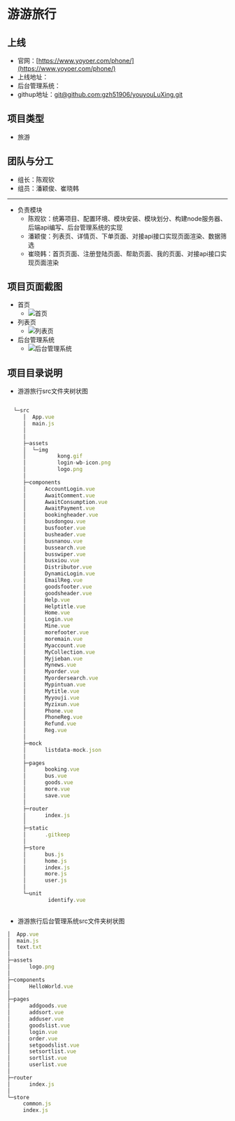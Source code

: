# 游游旅行

## 上线
   * 官网：[https://www.yoyoer.com/phone/](https://www.yoyoer.com/phone/)    
   * 上线地址：
   * 后台管理系统：
   * githup地址：[git@github.com:gzh51906/youyouLuXing.git](git@github.com:gzh51906/youyouLuXing.git)  

## 项目类型
   * 旅游

## 团队与分工
   * 组长：陈观钦
   * 组员：潘颖俊、崔晓韩
   ---
   * 负责模块
       * 陈观钦：统筹项目、配置环境、模块安装、模块划分、构建node服务器、后端api编写、后台管理系统的实现
       * 潘颖俊：列表页、详情页、下单页面、对接api接口实现页面渲染、数据筛选
       * 崔晓韩：首页页面、注册登陆页面、帮助页面、我的页面、对接api接口实现页面渲染

## 项目页面截图
   * 首页
       * ![首页](./home.png)
   * 列表页
       * ![列表页](./list.png)
   * 后台管理系统
       * ![后台管理系统](./after1.png)

## 项目目录说明
   * 游游旅行src文件夹树状图
   ```js

     └─src
        │  App.vue
        │  main.js
        │  
        │  
        ├─assets
        │  └─img
        │          kong.gif
        │          login-wb-icon.png
        │          logo.png
        │          
        ├─components
        │      AccountLogin.vue        
        │      AwaitComment.vue         
        │      AwaitConsumption.vue    
        │      AwaitPayment.vue
        │      bookingheader.vue
        │      busdongou.vue
        │      busfooter.vue
        │      busheader.vue
        │      busnanou.vue
        │      bussearch.vue
        │      busswiper.vue
        │      busxiou.vue
        │      Distributor.vue
        │      DynamicLogin.vue
        │      EmailReg.vue
        │      goodsfooter.vue
        │      goodsheader.vue
        │      Help.vue
        │      Helptitle.vue
        │      Home.vue
        │      Login.vue
        │      Mine.vue
        │      morefooter.vue
        │      moremain.vue
        │      Myaccount.vue
        │      MyCollection.vue
        │      Myjieban.vue
        │      Mynews.vue
        │      Myorder.vue
        │      Myordersearch.vue
        │      Mypintuan.vue
        │      Mytitle.vue
        │      Myyouji.vue
        │      Myzixun.vue
        │      Phone.vue
        │      PhoneReg.vue
        │      Refund.vue
        │      Reg.vue
        │      
        ├─mock
        │      listdata-mock.json
        │      
        ├─pages
        │      booking.vue
        │      bus.vue
        │      goods.vue
        │      more.vue
        │      save.vue
        │      
        ├─router
        │      index.js
        │      
        ├─static
        │      .gitkeep
        │      
        ├─store
        │      bus.js
        │      home.js
        │      index.js
        │      more.js
        │      user.js
        │      
        └─unit
                identify.vue
        
   ```

   * 游游旅行后台管理系统src文件夹树状图
   ```js
  │  App.vue
│  main.js
│  text.txt
│  
├─assets
│      logo.png
│      
├─components
│      HelloWorld.vue
│      
├─pages
│      addgoods.vue
│      addsort.vue
│      adduser.vue
│      goodslist.vue
│      login.vue
│      order.vue
│      setgoodslist.vue
│      setsortlist.vue
│      sortlist.vue
│      userlist.vue
│      
├─router
│      index.js
│      
└─store
        common.js
        index.js
   ```
  
  
